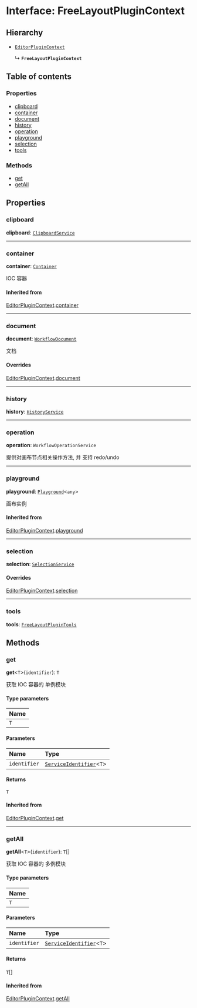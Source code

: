 # Interface: FreeLayoutPluginContext

## Hierarchy

* [`EditorPluginContext`](/auto-docs/free-layout-editor/interfaces/EditorPluginContext.md)

  ↳ **`FreeLayoutPluginContext`**

## Table of contents

### Properties

* [clipboard](/auto-docs/free-layout-editor/interfaces/FreeLayoutPluginContext.md#clipboard)
* [container](/auto-docs/free-layout-editor/interfaces/FreeLayoutPluginContext.md#container)
* [document](/auto-docs/free-layout-editor/interfaces/FreeLayoutPluginContext.md#document)
* [history](/auto-docs/free-layout-editor/interfaces/FreeLayoutPluginContext.md#history)
* [operation](/auto-docs/free-layout-editor/interfaces/FreeLayoutPluginContext.md#operation)
* [playground](/auto-docs/free-layout-editor/interfaces/FreeLayoutPluginContext.md#playground)
* [selection](/auto-docs/free-layout-editor/interfaces/FreeLayoutPluginContext.md#selection)
* [tools](/auto-docs/free-layout-editor/interfaces/FreeLayoutPluginContext.md#tools)

### Methods

* [get](/auto-docs/free-layout-editor/interfaces/FreeLayoutPluginContext.md#get)
* [getAll](/auto-docs/free-layout-editor/interfaces/FreeLayoutPluginContext.md#getall)

## Properties

### clipboard

**clipboard**: [`ClipboardService`](/auto-docs/free-layout-editor/variables/ClipboardService-1.md)

***

### container

**container**: [`Container`](/auto-docs/free-layout-editor/interfaces/interfaces.Container.md)

IOC 容器

#### Inherited from

[EditorPluginContext](/auto-docs/free-layout-editor/interfaces/EditorPluginContext.md).[container](/auto-docs/free-layout-editor/interfaces/EditorPluginContext.md#container)

***

### document

**document**: [`WorkflowDocument`](/auto-docs/free-layout-editor/classes/WorkflowDocument.md)

文档

#### Overrides

[EditorPluginContext](/auto-docs/free-layout-editor/interfaces/EditorPluginContext.md).[document](/auto-docs/free-layout-editor/interfaces/EditorPluginContext.md#document)

***

### history

**history**: [`HistoryService`](/auto-docs/free-layout-editor/classes/HistoryService.md)

***

### operation

**operation**: `WorkflowOperationService`

提供对画布节点相关操作方法, 并 支持 redo/undo

***

### playground

**playground**: [`Playground`](/auto-docs/free-layout-editor/classes/Playground.md)<`any`>

画布实例

#### Inherited from

[EditorPluginContext](/auto-docs/free-layout-editor/interfaces/EditorPluginContext.md).[playground](/auto-docs/free-layout-editor/interfaces/EditorPluginContext.md#playground)

***

### selection

**selection**: [`SelectionService`](/auto-docs/free-layout-editor/classes/SelectionService.md)

#### Overrides

[EditorPluginContext](/auto-docs/free-layout-editor/interfaces/EditorPluginContext.md).[selection](/auto-docs/free-layout-editor/interfaces/EditorPluginContext.md#selection)

***

### tools

**tools**: [`FreeLayoutPluginTools`](/auto-docs/free-layout-editor/interfaces/FreeLayoutPluginTools.md)

## Methods

### get

**get**<`T`>(`identifier`): `T`

获取 IOC 容器的 单例模块

#### Type parameters

| Name |
| :------ |
| `T` |

#### Parameters

| Name | Type |
| :------ | :------ |
| `identifier` | [`ServiceIdentifier`](/auto-docs/free-layout-editor/types/interfaces.ServiceIdentifier.md)<`T`> |

#### Returns

`T`

#### Inherited from

[EditorPluginContext](/auto-docs/free-layout-editor/interfaces/EditorPluginContext.md).[get](/auto-docs/free-layout-editor/interfaces/EditorPluginContext.md#get)

***

### getAll

**getAll**<`T`>(`identifier`): `T`\[]

获取 IOC 容器的 多例模块

#### Type parameters

| Name |
| :------ |
| `T` |

#### Parameters

| Name | Type |
| :------ | :------ |
| `identifier` | [`ServiceIdentifier`](/auto-docs/free-layout-editor/types/interfaces.ServiceIdentifier.md)<`T`> |

#### Returns

`T`\[]

#### Inherited from

[EditorPluginContext](/auto-docs/free-layout-editor/interfaces/EditorPluginContext.md).[getAll](/auto-docs/free-layout-editor/interfaces/EditorPluginContext.md#getall)
